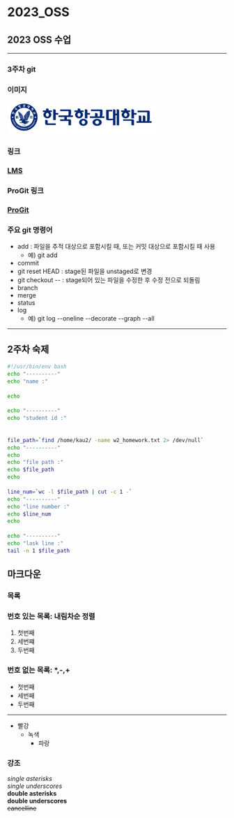 # 2023_OSS
## 2023 OSS 수업
***
### 3주차 git
### 이미지
![kau.png](https://github.com/iresy/2023_OSS/blob/main/img/kau/kau.png?raw=true)
### 링크
### [LMS](https://lms.kau.ac.kr/ "항공대학교 강의관리시스템")
### ProGit 링크
### [ProGit](https://git-scm.com/book/ko/v2/ "git 문서, 한국어")
### 주요 git 명령어
* add : 파일을 추적 대상으로 포함시킬 때, 또는 커밋 대상으로 포함시킬 때 사용
	- 예) git add
* commit
* git reset HEAD : stage된 파일을 unstaged로 변경
* git checkout -- : stage되어 있는 파일을 수정한 후 수정 전으로 되돌림
* branch
* merge
* status
* log
	- 예) git log --oneline --decorate --graph --all
***
## 2주차 숙제
```bash
#!/usr/bin/env bash
echo "----------"
echo "name :"

echo

echo "----------"
echo "student id :"


file_path=`find /home/kau2/ -name w2_homework.txt 2> /dev/null`
echo "----------"
echo
echo "file path :"
echo $file_path
echo

line_num=`wc -l $file_path | cut -c 1 -`
echo "----------"
echo "line number :"
echo $line_num
echo

echo "----------"
echo "lask line :"
tail -n 1 $file_path
```
## 마크다운
### 목록
### 번호 있는 목록: 내림차순 정렬
1. 첫번째
2. 세번쨰
3. 두번째
### 번호 없는 목록: *,-,+
* 첫번째
* 세번째
* 두번째
***
* 빨강
	* 녹색
		* 파랑
### 강조
*single asterisks*    
_single underscores_    
**double asterisks**    
__double underscores__    
~~cancelline~~    



